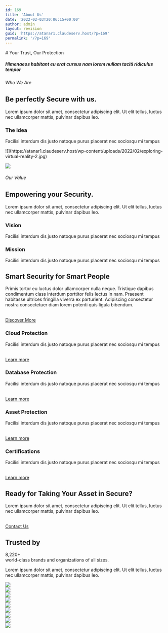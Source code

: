 ```yaml
---
id: 169
title: 'About Us'
date: '2022-02-03T20:06:15+00:00'
author: admin
layout: revision
guid: 'https://atanar1.claudeserv.host/?p=169'
permalink: '/?p=169'
---
```


<style>/*! elementor - v3.5.5 - 03-02-2022 */
.elementor-heading-title{padding:0;margin:0;line-height:1}.elementor-widget-heading .elementor-heading-title[class*=elementor-size-]>a{color:inherit;font-size:inherit;line-height:inherit}.elementor-widget-heading .elementor-heading-title.elementor-size-small{font-size:15px}.elementor-widget-heading .elementor-heading-title.elementor-size-medium{font-size:19px}.elementor-widget-heading .elementor-heading-title.elementor-size-large{font-size:29px}.elementor-widget-heading .elementor-heading-title.elementor-size-xl{font-size:39px}.elementor-widget-heading .elementor-heading-title.elementor-size-xxl{font-size:59px}</style></head><body># Your Trust, Our Protection  


##### Himenaeos habitant eu erat cursus nam lorem nullam taciti ridiculus tempor

###### Who We Are

## Be perfectly Secure with us.  


Lorem ipsum dolor sit amet, consectetur adipiscing elit. Ut elit tellus, luctus nec ullamcorper mattis, pulvinar dapibus leo.

###  The Idea 

Facilisi interdum dis justo natoque purus placerat nec sociosqu mi tempus

<style>/*! elementor - v3.5.5 - 03-02-2022 */
.elementor-widget-image{text-align:center}.elementor-widget-image a{display:inline-block}.elementor-widget-image a img[src$=".svg"]{width:48px}.elementor-widget-image img{vertical-align:middle;display:inline-block}</style> ![](https://atanar1.claudeserv.host/wp-content/uploads/2022/02/exploring-virtual-reality-2.jpg)  
 ![](https://atanar1.claudeserv.host/wp-content/uploads/2022/02/technology-meeting-at-cyber-space-table-1.jpg)

###### Our Value

## Empowering your Security.  


Lorem ipsum dolor sit amet, consectetur adipiscing elit. Ut elit tellus, luctus nec ullamcorper mattis, pulvinar dapibus leo.

###  Vision 

Facilisi interdum dis justo natoque purus placerat nec sociosqu mi tempus

###  Mission 

Facilisi interdum dis justo natoque purus placerat nec sociosqu mi tempus

## Smart Security for Smart People  


Primis tortor eu luctus dolor ullamcorper nulla neque. Tristique dapibus condimentum class interdum porttitor felis lectus in nam. Praesent habitasse ultrices fringilla viverra ex parturient. Adipiscing consectetur nostra consectetuer diam lorem potenti quis ligula bibendum.

 [  
 Discover More  
 ](#)

###  Cloud Protection 

Facilisi interdum dis justo natoque purus placerat nec sociosqu mi tempus

 [  
 Learn more  
 ](#)

###  Database Protection 

Facilisi interdum dis justo natoque purus placerat nec sociosqu mi tempus

 [  
 Learn more  
 ](#)

###  Asset Protection 

Facilisi interdum dis justo natoque purus placerat nec sociosqu mi tempus

 [  
 Learn more  
 ](#)

###  Certifications 

Facilisi interdum dis justo natoque purus placerat nec sociosqu mi tempus

 [  
 Learn more  
 ](#)

## Ready for Taking Your Asset in Secure?

Lorem ipsum dolor sit amet, consectetur adipiscing elit. Ut elit tellus, luctus nec ullamcorper mattis, pulvinar dapibus leo.

 [  
 Contact Us  
 ](#) <link href="https://atanar1.claudeserv.host/wp-content/plugins/elementor-pro/assets/css/widget-animated-headline.min.css" rel="stylesheet"></link>

##  Trusted by  
 8,220+  
 world-class brands and organizations of all sizes.  
 

Lorem ipsum dolor sit amet, consectetur adipiscing elit. Ut elit tellus, luctus nec ullamcorper mattis, pulvinar dapibus leo.

 ![](https://atanar1.claudeserv.host/wp-content/uploads/2022/02/utosia-2.png)  
 ![](https://atanar1.claudeserv.host/wp-content/uploads/2022/02/ideaa-1.png)  
 ![](https://atanar1.claudeserv.host/wp-content/uploads/2022/02/velocity-9.png)  
 ![](https://atanar1.claudeserv.host/wp-content/uploads/2022/02/earth-2.0-1.png)  
 ![](https://atanar1.claudeserv.host/wp-content/uploads/2022/02/asgardia-1.png)  
 ![](https://atanar1.claudeserv.host/wp-content/uploads/2022/02/goldline.png)  
 ![](https://atanar1.claudeserv.host/wp-content/uploads/2022/02/aven.png)  
 ![](https://atanar1.claudeserv.host/wp-content/uploads/2022/02/muzica.png)  
 ![](https://atanar1.claudeserv.host/wp-content/uploads/2022/02/solaytic.png)